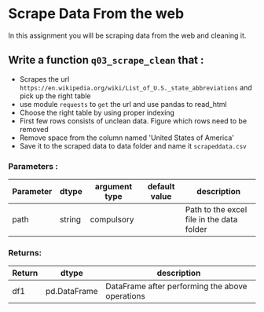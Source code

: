 # Scrape Data From the web 

In this assignment you will be scraping data from the web and cleaning it. 
 
  

## Write a function `q03_scrape_clean` that :
- Scrapes the url `https://en.wikipedia.org/wiki/List_of_U.S._state_abbreviations` and pick up
the right table
- use module `requests` to `get` the url and use pandas to read_html
- Choose the right table by using proper indexing
- First few rows consists of unclean data. Figure which rows need to be removed
- Remove space from the column named 'United States of America'
- Save it to the scraped data to data folder and name it `scrapeddata.csv`


### Parameters :
| Parameter | dtype | argument type | default value | description |
| --- | --- | --- | --- | --- |
| path | string | compulsory |  | Path to the excel file in the data folder|

### Returns:
| Return | dtype | description |
| --- | --- | --- |
| df1 | pd.DataFrame | DataFrame after performing the above operations|
